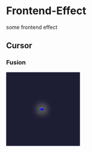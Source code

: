 # Frontend-Effect
some frontend effect
## Cursor
### Fusion
![Mouse Down](https://github.com/Alcostein/Frontend-Effect/blob/main/sample/Fusion_MouseDown.gif)
